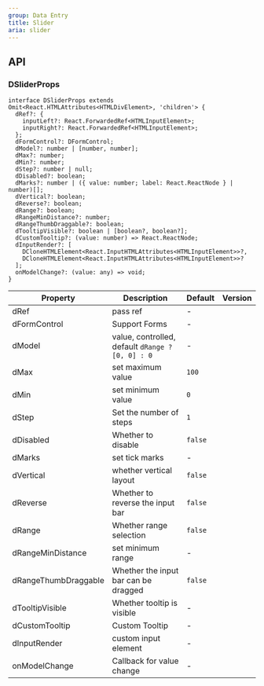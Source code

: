 ```yaml
---
group: Data Entry
title: Slider
aria: slider
---
```


## API

### DSliderProps

```tsx
interface DSliderProps extends Omit<React.HTMLAttributes<HTMLDivElement>, 'children'> {
  dRef?: {
    inputLeft?: React.ForwardedRef<HTMLInputElement>;
    inputRight?: React.ForwardedRef<HTMLInputElement>;
  };
  dFormControl?: DFormControl;
  dModel?: number | [number, number];
  dMax?: number;
  dMin?: number;
  dStep?: number | null;
  dDisabled?: boolean;
  dMarks?: number | ({ value: number; label: React.ReactNode } | number)[];
  dVertical?: boolean;
  dReverse?: boolean;
  dRange?: boolean;
  dRangeMinDistance?: number;
  dRangeThumbDraggable?: boolean;
  dTooltipVisible?: boolean | [boolean?, boolean?];
  dCustomTooltip?: (value: number) => React.ReactNode;
  dInputRender?: [
    DCloneHTMLElement<React.InputHTMLAttributes<HTMLInputElement>>?,
    DCloneHTMLElement<React.InputHTMLAttributes<HTMLInputElement>>?
  ];
  onModelChange?: (value: any) => void;
}
```

<!-- prettier-ignore-start -->
| Property | Description | Default | Version | 
| --- | --- | --- | --- | 
| dRef | pass ref | - | |
| dFormControl | Support Forms | - | |
| dModel | value, controlled, default `dRange ? [0, 0] : 0` | - | |
| dMax | set maximum value | `100` | |
| dMin | set minimum value | `0` | |
| dStep | Set the number of steps | `1` | |
| dDisabled | Whether to disable | `false` | |
| dMarks | set tick marks | - | |
| dVertical | whether vertical layout | `false` | |
| dReverse | Whether to reverse the input bar | `false` | |
| dRange | Whether range selection | `false` | |
| dRangeMinDistance | set minimum range | - | |
| dRangeThumbDraggable | Whether the input bar can be dragged | `false` | |
| dTooltipVisible | Whether tooltip is visible | - | |
| dCustomTooltip | Custom Tooltip | - | |
| dInputRender | custom input element | - | |
| onModelChange | Callback for value change | - | |
<!-- prettier-ignore-end -->
